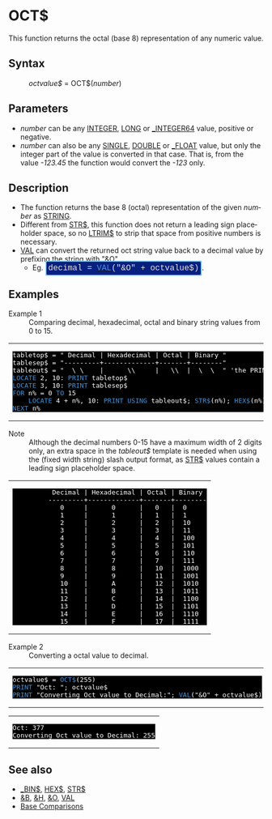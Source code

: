 <style>pre.codeide, pre.outputfixed, .outputcrt0 { background-color: #000 !important; color: #FFF !important; }</style><!DOCTYPE html>
<html class="client-nojs" dir="ltr" lang="en">
<head>
<title>OCT$ - QB64 Phoenix Edition Wiki</title>
</head>
<body class="mediawiki ltr sitedir-ltr mw-hide-empty-elt ns-0 ns-subject page-OCT rootpage-OCT skin-vector action-view skin-vector-legacy vector-feature-language-in-header-enabled vector-feature-language-in-main-page-header-disabled vector-feature-language-alert-in-sidebar-disabled vector-feature-sticky-header-disabled vector-feature-sticky-header-edit-disabled vector-feature-table-of-contents-disabled vector-feature-visual-enhancement-next-disabled">
<div class="mw-body" id="content" role="main">
<a id="top"></a>
<h1 class="firstHeading mw-first-heading" id="firstHeading"><span class="mw-page-title-main">OCT$</span></h1>
<div class="vector-body" id="bodyContent">
<div class="mw-body-content mw-content-ltr" dir="ltr" id="mw-content-text" lang="en"><div class="mw-parser-output"><p>This function returns the octal (base 8) representation of any numeric value.
</p>
<h2><span class="mw-headline" id="Syntax">Syntax</span></h2>
<dl><dd><i>octvalue$</i> = <a class="mw-selflink selflink">OCT$</a>(<i>number</i>)</dd></dl>
<p>
</p>
<h2><span class="mw-headline" id="Parameters">Parameters</span></h2>
<ul><li><i>number</i> can be any <a href="INTEGER" title="INTEGER">INTEGER</a>, <a href="LONG" title="LONG">LONG</a> or <a href="INTEGER64" title="INTEGER64">_INTEGER64</a> value, positive or negative.</li>
<li><i>number</i> can also be any <a href="SINGLE" title="SINGLE">SINGLE</a>, <a href="DOUBLE" title="DOUBLE">DOUBLE</a> or <a href="FLOAT" title="FLOAT">_FLOAT</a> value, but only the integer part of the value is converted in that case. That is, from the value <i>-123.45</i> the function would convert the <i>-123</i> only.</li></ul>
<p>
</p>
<h2><span class="mw-headline" id="Description">Description</span></h2>
<ul><li>The function returns the base 8 (octal) representation of the given <i>number</i> as <a href="STRING" title="STRING">STRING</a>.</li>
<li>Different from <a href="STR$" title="STR$">STR$</a>, this function does not return a leading sign placeholder space, so no <a href="LTRIM$" title="LTRIM$">LTRIM$</a> to strip that space from positive numbers is necessary.</li>
<li><a href="VAL" title="VAL">VAL</a> can convert the returned oct string value back to a decimal value by prefixing the string with "<a href="%26O" title="&amp;O">&amp;O</a>".
<ul><li>Eg. <span style="border: 2px solid #87cefa; border-radius: 4px; padding: 4px; font-family: Courier New, monospace, Courier; font-size: 16px; white-space: nowrap; background: #082080; color: #e2e2e2;">decimal = <a href="VAL" title="VAL"><span style="color:#4593D8;">VAL</span></a>("&amp;O" + octvalue$)</span>.</li></ul></li></ul>
<p>
</p>
<h2><span class="mw-headline" id="Examples">Examples</span></h2>
<dl><dt>Example 1</dt>
<dd>Comparing decimal, hexadecimal, octal and binary string values from 0 to 15.</dd></dl>
<table cellpadding="15px" width="100%">
<tbody><tr>
<td><pre class="codeide">tabletop$ = " Decimal | Hexadecimal | Octal | Binary "
tablesep$ = "---------+-------------+-------+--------"
tableout$ = "  \ \    |      \\     |   \\  |  \  \  " 'the PRINT USING template
<a href="LOCATE" title="LOCATE"><span style="color:#4593D8;">LOCATE</span></a> 2, 10: <a href="PRINT" title="PRINT"><span style="color:#4593D8;">PRINT</span></a> tabletop$
<a href="LOCATE" title="LOCATE"><span style="color:#4593D8;">LOCATE</span></a> 3, 10: <a href="PRINT" title="PRINT"><span style="color:#4593D8;">PRINT</span></a> tablesep$
<a href="FOR...NEXT" title="FOR...NEXT"><span style="color:#4593D8;">FOR</span></a> n% = 0 <a href="TO" title="TO"><span style="color:#4593D8;">TO</span></a> 15
    <a href="LOCATE" title="LOCATE"><span style="color:#4593D8;">LOCATE</span></a> 4 + n%, 10: <a href="PRINT_USING" title="PRINT USING"><span style="color:#4593D8;">PRINT USING</span></a> tableout$; <a href="STR$" title="STR$"><span style="color:#4593D8;">STR$</span></a>(n%); <a href="HEX$" title="HEX$"><span style="color:#4593D8;">HEX$</span></a>(n%); <a class="mw-selflink selflink"><span style="color:#4593D8;">OCT$</span></a>(n%); <a href="BIN$" title="BIN$"><span style="color:#4593D8;">_BIN$</span></a>(n%)
<a href="NEXT" title="NEXT"><span style="color:#4593D8;">NEXT</span></a> n%
</pre>
</td></tr></tbody></table>
<dl><dt>Note</dt>
<dd>Although the decimal numbers 0-15 have a maximum width of 2 digits only, an extra space in the <i>tableout$</i> template is needed when using the (fixed width string) slash output format, as <a href="STR$" title="STR$">STR$</a> values contain a leading sign placeholder space.</dd></dl>
<table cellpadding="15px" width="100%">
<tbody><tr>
<td><pre class="outputcrt0">          Decimal | Hexadecimal | Octal | Binary
         ---------+-------------+-------+--------
            0     |      0      |   0   |  0
            1     |      1      |   1   |  1
            2     |      2      |   2   |  10
            3     |      3      |   3   |  11
            4     |      4      |   4   |  100
            5     |      5      |   5   |  101
            6     |      6      |   6   |  110
            7     |      7      |   7   |  111
            8     |      8      |   10  |  1000
            9     |      9      |   11  |  1001
            10    |      A      |   12  |  1010
            11    |      B      |   13  |  1011
            12    |      C      |   14  |  1100
            13    |      D      |   15  |  1101
            14    |      E      |   16  |  1110
            15    |      F      |   17  |  1111
</pre>
</td></tr></tbody></table>
<p>
</p>
<dl><dt>Example 2</dt>
<dd>Converting a octal value to decimal.</dd></dl>
<table cellpadding="15px" width="100%">
<tbody><tr>
<td><pre class="codeide">octvalue$ = <a class="mw-selflink selflink"><span style="color:#4593D8;">OCT$</span></a>(255)
<a href="PRINT" title="PRINT"><span style="color:#4593D8;">PRINT</span></a> "Oct: "; octvalue$
<a href="PRINT" title="PRINT"><span style="color:#4593D8;">PRINT</span></a> "Converting Oct value to Decimal:"; <a href="VAL" title="VAL"><span style="color:#4593D8;">VAL</span></a>("&amp;O" + octvalue$)
</pre>
</td></tr></tbody></table>
<table cellpadding="15px" width="100%">
<tbody><tr>
<td><pre class="outputcrt0">Oct: 377
Converting Oct value to Decimal: 255
</pre>
</td></tr></tbody></table>
<p>
</p>
<h2><span class="mw-headline" id="See_also">See also</span></h2>
<ul><li><a href="BIN$" title="BIN$">_BIN$</a>, <a href="HEX$" title="HEX$">HEX$</a>, <a href="STR$" title="STR$">STR$</a></li>
<li><a href="%26B" title="&amp;B">&amp;B</a>, <a href="%26H" title="&amp;H">&amp;H</a>, <a href="%26O" title="&amp;O">&amp;O</a>, <a href="VAL" title="VAL">VAL</a></li>
<li><a href="Base_Comparisons" title="Base Comparisons">Base Comparisons</a></li></ul>
<p>
</p>
<!-- 
NewPP limit report
Cached time: 20240715061347
Cache expiry: 86400
Reduced expiry: false
Complications: [show‐toc]
CPU time usage: 0.041 seconds
Real time usage: 0.075 seconds
Preprocessor visited node count: 185/1000000
Post‐expand include size: 2070/2097152 bytes
Template argument size: 210/2097152 bytes
Highest expansion depth: 3/100
Expensive parser function count: 0/100
Unstrip recursion depth: 0/20
Unstrip post‐expand size: 0/5000000 bytes
-->
<!--
Transclusion expansion time report (%,ms,calls,template)
100.00%   59.503      1 -total
 17.57%   10.455      1 Template:PageSeeAlso
 15.74%    9.365     18 Template:Cl
  8.04%    4.783      1 Template:PageParameters
  5.79%    3.446      2 Template:OutputEnd
  5.18%    3.081      1 Template:PageSyntax
  5.12%    3.045      1 Template:PageDescription
  5.05%    3.004      1 Template:PageExamples
  5.00%    2.975      1 Template:PageNavigation
  4.86%    2.890      5 Template:Parameter
-->
<!-- Saved in parser cache with key qb64pnix_mw19894-mwmb_:pcache:idhash:530-0!canonical and timestamp 20240715061347 and revision id 7628.
 -->
</div>
</div>
</div>
</div>
</body>
</html>